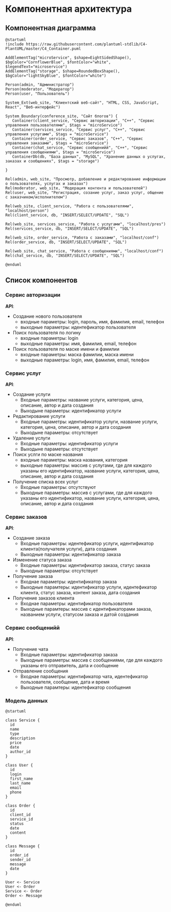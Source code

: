 # Компонентная архитектура
<!-- Состав и взаимосвязи компонентов системы между собой и внешними системами с указанием протоколов, ключевые технологии, используемые для реализации компонентов.
Диаграмма контейнеров C4 и текстовое описание. 
-->
## Компонентная диаграмма

```plantuml
@startuml
!include https://raw.githubusercontent.com/plantuml-stdlib/C4-PlantUML/master/C4_Container.puml

AddElementTag("microService", $shape=EightSidedShape(), $bgColor="CornflowerBlue", $fontColor="white", $legendText="microservice")
AddElementTag("storage", $shape=RoundedBoxShape(), $bgColor="lightSkyBlue", $fontColor="white")

Person(admin, "Администратор")
Person(moderator, "Модератор")
Person(user, "Пользователь")

System_Ext(web_site, "Клиентский веб-сайт", "HTML, CSS, JavaScript, React", "Веб-интерфейс")

System_Boundary(conference_site, "Сайт блогов") {
   Container(client_service, "Сервис авторизации", "C++", "Сервис управления пользователями", $tags = "microService")    
   Container(services_service, "Сервис услуг", "C++", "Сервис управления услугами", $tags = "microService") 
   Container(order_service, "Сервис заказов", "C++", "Сервис управления заказами", $tags = "microService")  
   Container(chat_service, "Сервис сообщенийй", "C++", "Сервис управления сообщениями", $tags = "microService")  
   ContainerDb(db, "База данных", "MySQL", "Хранение данных о услугах, заказах и сообщениях", $tags = "storage")
   
}

Rel(admin, web_site, "Просмотр, добавление и редактирование информации о пользователях, услугах и заказах")
Rel(moderator, web_site, "Модерация контента и пользователей")
Rel(user, web_site, "Регистрация, созание услуг, заказ услуг, общение с заказчиком/исполнителем")

Rel(web_site, client_service, "Работа с пользователями", "localhost/person")
Rel(client_service, db, "INSERT/SELECT/UPDATE", "SQL")

Rel(web_site, services_service, "Работа с услугами", "localhost/pres")
Rel(services_service, db, "INSERT/SELECT/UPDATE", "SQL")

Rel(web_site, order_service, "Работа с заказами", "localhost/conf")
Rel(order_service, db, "INSERT/SELECT/UPDATE", "SQL")

Rel(web_site, chat_service, "Работа с сообщениями", "localhost/conf")
Rel(chat_service, db, "INSERT/SELECT/UPDATE", "SQL")

@enduml
```
## Список компонентов  

### Сервис авторизации
**API**:
-	Создание нового пользователя
      - входные параметры: login, пароль, имя, фамилия, email, телефон
      - выходные параметры: идентефикатор пользователя
-	Поиск пользователя по логину
     - входные параметры:  login
     - выходные параметры: имя, фамилия, email, телефон
-	Поиск пользователя по маске имени и фамилии
     - входные параметры: маска фамилии, маска имени
     - выходные параметры: login, имя, фамилия, email, телефон

### Сервис услуг
**API**:
- Создание услуги
  - Входные параметры: название услуги, категория, цена, описание, автор и дата создания
  - Выходыне параметры: идентификатор услуги
- Редактирование услуги
  - Входные параметры: идентификатор услуги, название услуги, категория, цена, описание, автор и дата создания
  - Выходыне параметры: отсутствует
- Удаление услуги
  - Входные параметры: идентификатор услуги
  - Выходыне параметры: отсутствует
-	Поиск услги по маске названия
     - входные параметры: маска названия, категория
     - выходные параметры: массив с услугами, где для каждого указаны его идентификатор, название услуги, категория, цена, описание, автор и дата создания
- Получение списка всех услуг
  - Входные параметры: отсутствуют
  - Выходные параметры: массив с услугами, где для каждого указаны его идентификатор, название услуги, категория, цена, описание, автор и дата создания

### Сервис заказов
**API**:
- Создание заказа
  - Входные параметры: идентефикатор услуги, идентификатор клиента(получателя услуги), дата создания
  - Выходные параметры: идентификатор заказа
- Изменение статуса заказа
  - Входные параметры: идентификатор заказа, статус заказа
  - Выходные параметры: отсутствует
- Получение заказа
  - Входнае параметры: идентификатор заказа
  - Выходные парамтеры: идентификатор услуги, идентефикатор клиента, статус заказа, контент заказа, дата создания
- Получение заказов клиента
  - Входнае параметры: идентификатор пользователя
  - Выходные парамтеры: массив с идентификаторами заказа, названием услуги, статусом заказа и датой создания 

### Сервис сообщенийй
**API**:
- Получение чата
  - Входные параметры: идентификатор заказа
  - Выходные параметры: массив с сообщениями, где для каждого указаны его отправитель, дата и сообщение
- Отправление сообщения
  - Входнае параметры: идентификатор чата, идентефикатор пользователя, сообщение, дата и время
  - Выходные парамтеры: идентефикатор сообщения



### Модель данных
```puml
@startuml

class Service {
  id
  name
  type
  description
  price
  date
  author_id
}

class User {
  id
  login
  first_name
  last_name
  email
  phone
}

class Order {
  id
  client_id
  service_id
  status
  date
  content
}

class Message {
  id
  order_id
  sender_id
  message
  date
}

User <- Service
User <- Order
Service <- Order
Order <- Message

@enduml
```
